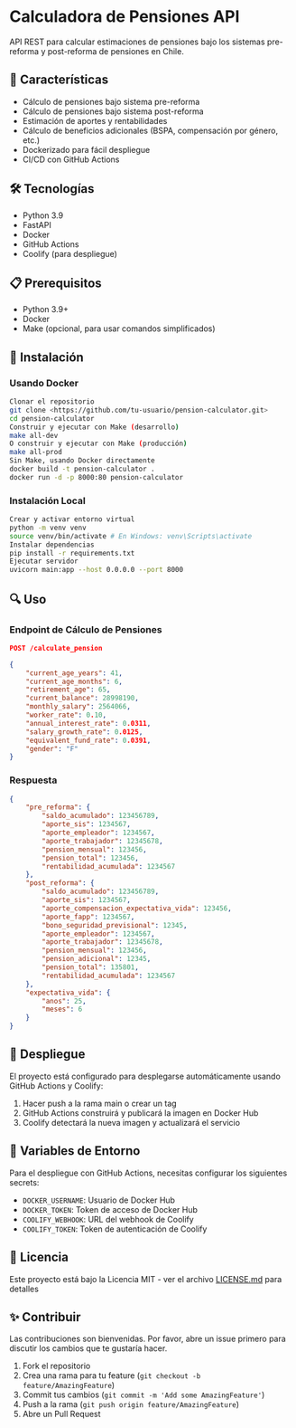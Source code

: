 # Calculadora de Pensiones API

API REST para calcular estimaciones de pensiones bajo los sistemas pre-reforma y post-reforma de pensiones en Chile.

## 🚀 Características

- Cálculo de pensiones bajo sistema pre-reforma
- Cálculo de pensiones bajo sistema post-reforma
- Estimación de aportes y rentabilidades
- Cálculo de beneficios adicionales (BSPA, compensación por género, etc.)
- Dockerizado para fácil despliegue
- CI/CD con GitHub Actions

## 🛠️ Tecnologías

- Python 3.9
- FastAPI
- Docker
- GitHub Actions
- Coolify (para despliegue)

## 📋 Prerequisitos

- Python 3.9+
- Docker
- Make (opcional, para usar comandos simplificados)

## 🔧 Instalación

### Usando Docker

```bash
Clonar el repositorio
git clone <https://github.com/tu-usuario/pension-calculator.git>
cd pension-calculator
Construir y ejecutar con Make (desarrollo)
make all-dev
O construir y ejecutar con Make (producción)
make all-prod
Sin Make, usando Docker directamente
docker build -t pension-calculator .
docker run -d -p 8000:80 pension-calculator
```

### Instalación Local

```bash
Crear y activar entorno virtual
python -m venv venv
source venv/bin/activate # En Windows: venv\Scripts\activate
Instalar dependencias
pip install -r requirements.txt
Ejecutar servidor
uvicorn main:app --host 0.0.0.0 --port 8000
```

## 🔍 Uso

### Endpoint de Cálculo de Pensiones

```json
POST /calculate_pension

{
    "current_age_years": 41,
    "current_age_months": 6,
    "retirement_age": 65,
    "current_balance": 28998190,
    "monthly_salary": 2564066,
    "worker_rate": 0.10,
    "annual_interest_rate": 0.0311,
    "salary_growth_rate": 0.0125,
    "equivalent_fund_rate": 0.0391,
    "gender": "F"
}
```

### Respuesta

```json
{
    "pre_reforma": {
        "saldo_acumulado": 123456789,
        "aporte_sis": 1234567,
        "aporte_empleador": 1234567,
        "aporte_trabajador": 12345678,
        "pension_mensual": 123456,
        "pension_total": 123456,
        "rentabilidad_acumulada": 1234567
    },
    "post_reforma": {
        "saldo_acumulado": 123456789,
        "aporte_sis": 1234567,
        "aporte_compensacion_expectativa_vida": 123456,
        "aporte_fapp": 1234567,
        "bono_seguridad_previsional": 12345,
        "aporte_empleador": 1234567,
        "aporte_trabajador": 12345678,
        "pension_mensual": 123456,
        "pension_adicional": 12345,
        "pension_total": 135801,
        "rentabilidad_acumulada": 1234567
    },
    "expectativa_vida": {
        "anos": 25,
        "meses": 6
    }
}
```

## 🚀 Despliegue

El proyecto está configurado para desplegarse automáticamente usando GitHub Actions y Coolify:

1. Hacer push a la rama main o crear un tag
2. GitHub Actions construirá y publicará la imagen en Docker Hub
3. Coolify detectará la nueva imagen y actualizará el servicio

## 🔐 Variables de Entorno

Para el despliegue con GitHub Actions, necesitas configurar los siguientes secrets:

- `DOCKER_USERNAME`: Usuario de Docker Hub
- `DOCKER_TOKEN`: Token de acceso de Docker Hub
- `COOLIFY_WEBHOOK`: URL del webhook de Coolify
- `COOLIFY_TOKEN`: Token de autenticación de Coolify

## 📝 Licencia

Este proyecto está bajo la Licencia MIT - ver el archivo [LICENSE.md](LICENSE.md) para detalles

## ✨ Contribuir

Las contribuciones son bienvenidas. Por favor, abre un issue primero para discutir los cambios que te gustaría hacer.

1. Fork el repositorio
2. Crea una rama para tu feature (`git checkout -b feature/AmazingFeature`)
3. Commit tus cambios (`git commit -m 'Add some AmazingFeature'`)
4. Push a la rama (`git push origin feature/AmazingFeature`)
5. Abre un Pull Request
